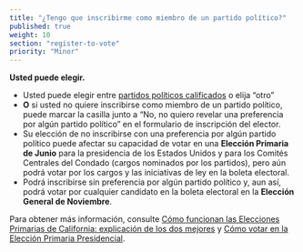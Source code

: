 ```yaml
---
title: "¿Tengo que inscribirme como miembro de un partido político?"
published: true
weight: 10
section: "register-to-vote"
priority: "Minor"
---
```

**Usted puede elegir.**  
- Usted puede elegir entre [partidos políticos calificados](http://www.sos.ca.gov/elections/political-parties/qualified-political-parties/) o elija “otro”  
- **O** si usted no quiere inscribirse como miembro de un partido político, puede marcar la casilla junto a “No, no quiero revelar una preferencia por algún partido político” en el formulario de inscripción del elector.  
- Su elección de no inscribirse con una preferencia por algún partido político puede afectar su capacidad de votar en una **Elección Primaria de Junio** para la presidencia de los Estados Unidos y para los Comités Centrales del Condado (cargos nominados por los partidos), pero aún podrá votar por los cargos y las iniciativas de ley en la boleta electoral.  
- Podrá inscribirse sin preferencia por algún partido político y, aun así, podrá votar por cualquier candidato en la boleta electoral en la **Elección General de Noviembre**.  

Para obtener más información, consulte [Cómo funcionan las Elecciones Primarias de California: explicación de los dos mejores](#menu-item-how-california-primary-elections-work-top-two-explanation) y [Cómo votar en la Elección Primaria Presidencial](#menu-item-how-to-vote-in-the-presidential-primary).  
